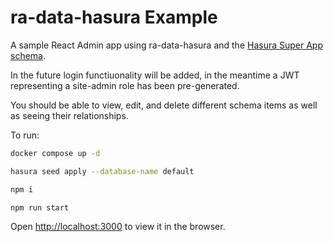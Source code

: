 # ra-data-hasura Example

A sample React Admin app using ra-data-hasura and the [Hasura Super App schema](https://github.com/hasura/hasura-ecommerce).

In the future login functiuonality will be added, in the meantime a JWT representing a site-admin role has been pre-generated.

You should be able to view, edit, and delete different schema items as well as seeing their relationships.

To run:

```bash
docker compose up -d

hasura seed apply --database-name default

npm i

npm run start
```

Open [http://localhost:3000](http://localhost:3000) to view it in the browser.
